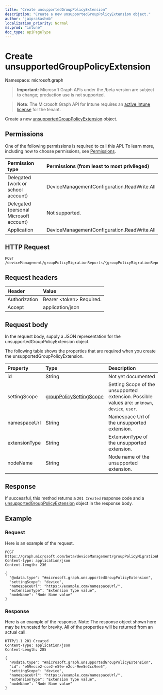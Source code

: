 ```yaml
---
title: "Create unsupportedGroupPolicyExtension"
description: "Create a new unsupportedGroupPolicyExtension object."
author: "jaiprakashmb"
localization_priority: Normal
ms.prod: "intune"
doc_type: apiPageType
---
```


# Create unsupportedGroupPolicyExtension

Namespace: microsoft.graph

> **Important:** Microsoft Graph APIs under the /beta version are subject to change; production use is not supported.

> **Note:** The Microsoft Graph API for Intune requires an [active Intune license](https://go.microsoft.com/fwlink/?linkid=839381) for the tenant.

Create a new [unsupportedGroupPolicyExtension](../resources/intune-gpanalyticsservice-unsupportedgrouppolicyextension.md) object.

## Permissions
One of the following permissions is required to call this API. To learn more, including how to choose permissions, see [Permissions](/graph/permissions-reference).

|Permission type|Permissions (from least to most privileged)|
|:---|:---|
|Delegated (work or school account)|DeviceManagementConfiguration.ReadWrite.All|
|Delegated (personal Microsoft account)|Not supported.|
|Application|DeviceManagementConfiguration.ReadWrite.All|

## HTTP Request
<!-- {
  "blockType": "ignored"
}
-->
``` http
POST /deviceManagement/groupPolicyMigrationReports/{groupPolicyMigrationReportId}/unsupportedGroupPolicyExtensions
```

## Request headers
|Header|Value|
|:---|:---|
|Authorization|Bearer &lt;token&gt; Required.|
|Accept|application/json|

## Request body
In the request body, supply a JSON representation for the unsupportedGroupPolicyExtension object.

The following table shows the properties that are required when you create the unsupportedGroupPolicyExtension.

|Property|Type|Description|
|:---|:---|:---|
|id|String|Not yet documented|
|settingScope|[groupPolicySettingScope](../resources/intune-gpanalyticsservice-grouppolicysettingscope.md)|Setting Scope of the unsupported extension. Possible values are: `unknown`, `device`, `user`.|
|namespaceUrl|String|Namespace Url of the unsupported extension.|
|extensionType|String|ExtensionType of the unsupported extension.|
|nodeName|String|Node name of the unsupported extension.|



## Response
If successful, this method returns a `201 Created` response code and a [unsupportedGroupPolicyExtension](../resources/intune-gpanalyticsservice-unsupportedgrouppolicyextension.md) object in the response body.

## Example

### Request
Here is an example of the request.
``` http
POST https://graph.microsoft.com/beta/deviceManagement/groupPolicyMigrationReports/{groupPolicyMigrationReportId}/unsupportedGroupPolicyExtensions
Content-type: application/json
Content-length: 236

{
  "@odata.type": "#microsoft.graph.unsupportedGroupPolicyExtension",
  "settingScope": "device",
  "namespaceUrl": "https://example.com/namespaceUrl/",
  "extensionType": "Extension Type value",
  "nodeName": "Node Name value"
}
```

### Response
Here is an example of the response. Note: The response object shown here may be truncated for brevity. All of the properties will be returned from an actual call.
``` http
HTTP/1.1 201 Created
Content-Type: application/json
Content-Length: 285

{
  "@odata.type": "#microsoft.graph.unsupportedGroupPolicyExtension",
  "id": "e59ecce2-cce2-e59e-e2cc-9ee5e2cc9ee5",
  "settingScope": "device",
  "namespaceUrl": "https://example.com/namespaceUrl/",
  "extensionType": "Extension Type value",
  "nodeName": "Node Name value"
}
```
